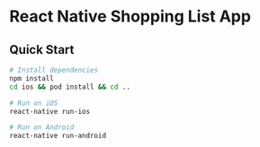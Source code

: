 # React Native Shopping List App

## Quick Start

``` bash
# Install dependencies
npm install
cd ios && pod install && cd ..

# Run on iOS
react-native run-ios

# Run on Android
react-native run-android

```